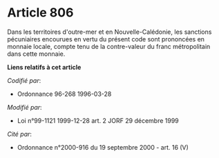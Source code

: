 # Article 806

Dans les territoires d'outre-mer et en Nouvelle-Calédonie, les sanctions pécuniaires encourues en vertu du présent code sont
prononcées en monnaie locale, compte tenu de la contre-valeur du franc métropolitain dans cette monnaie.

**Liens relatifs à cet article**

_Codifié par_:

  - Ordonnance 96-268 1996-03-28

_Modifié par_:

  - Loi n°99-1121 1999-12-28 art. 2 JORF 29 décembre 1999

_Cité par_:

  - Ordonnance n°2000-916 du 19 septembre 2000 - art. 16 (V)
